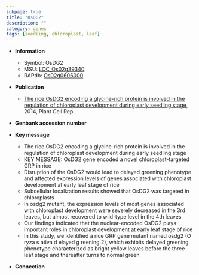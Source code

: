 ```yaml
---
subpage: true
title: "OsDG2"
description: ""
category: genes
tags: [seedling, chloroplast, leaf]
---
```


* **Information**  
    + Symbol: OsDG2  
    + MSU: [LOC_Os02g39340](http://rice.plantbiology.msu.edu/cgi-bin/ORF_infopage.cgi?orf=LOC_Os02g39340)  
    + RAPdb: [Os02g0606000](http://rapdb.dna.affrc.go.jp/viewer/gbrowse_details/irgsp1?name=Os02g0606000)  

* **Publication**  
    + [The rice OsDG2 encoding a glycine-rich protein is involved in the regulation of chloroplast development during early seedling stage](http://www.ncbi.nlm.nih.gov/pubmed?term=The+rice+OsDG2+encoding+a+glycine-rich+protein+is+involved+in+the+regulation+of+chloroplast+development+during+early+seedling+stage%5BTitle%5D), 2014, Plant Cell Rep.

* **Genbank accession number**  

* **Key message**  
    + The rice OsDG2 encoding a glycine-rich protein is involved in the regulation of chloroplast development during early seedling stage
    + KEY MESSAGE: OsDG2 gene encoded a novel chloroplast-targeted GRP in rice
    + Disruption of the OsDG2 would lead to delayed greening phenotype and affected expression levels of genes associated with chloroplast development at early leaf stage of rice
    + Subcellular localization results showed that OsDG2 was targeted in chloroplasts
    + In osdg2 mutant, the expression levels of most genes associated with chloroplast development were severely decreased in the 3rd leaves, but almost recovered to wild-type level in the 4th leaves
    + Our findings indicated that the nuclear-encoded OsDG2 plays important roles in chloroplast development at early leaf stage of rice
    + In this study, we identified a rice GRP gene mutant named osdg2 (O ryza s ativa d elayed g reening 2), which exhibits delayed greening phenotype characterized as bright yellow leaves before the three-leaf stage and thereafter turns to normal green

* **Connection**  



